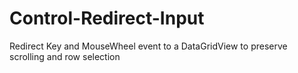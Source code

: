 # Control-Redirect-Input
Redirect Key and MouseWheel event to a DataGridView to preserve scrolling and row selection
